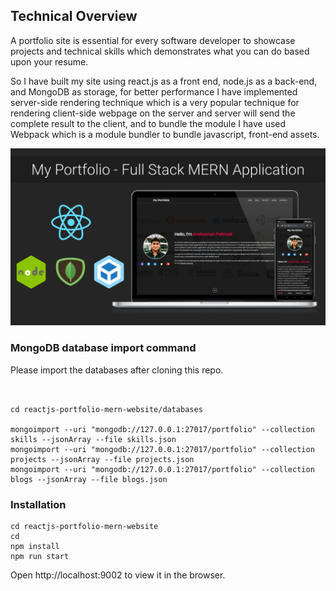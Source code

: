 ## Technical Overview
A portfolio site is essential for every software developer to showcase projects and technical skills which demonstrates what you can do based upon your resume. 

So I have built my site using react.js as a front end, node.js as a back-end, and MongoDB as storage, for better performance I have implemented server-side rendering technique which is a very popular technique for rendering client-side webpage on the server and server will send the complete result to the client, and to bundle the module I have used Webpack which is a module bundler to bundle javascript, front-end assets.

<img src='screenshot/thumbnail.png' />



### MongoDB database import command
Please import the databases after cloning this repo.

`````````````````````````````````````


cd reactjs-portfolio-mern-website/databases

mongoimport --uri "mongodb://127.0.0.1:27017/portfolio" --collection skills --jsonArray --file skills.json
mongoimport --uri "mongodb://127.0.0.1:27017/portfolio" --collection projects --jsonArray --file projects.json
mongoimport --uri "mongodb://127.0.0.1:27017/portfolio" --collection blogs --jsonArray --file blogs.json
`````````````````````````````````````

### Installation
``````````````````````````````````````
cd reactjs-portfolio-mern-website
cd
npm install
npm run start
``````````````````````````````````````
Open http://localhost:9002 to view it in the browser.


